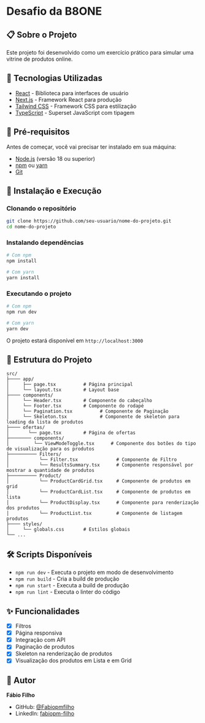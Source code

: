 # Desafio da B8ONE

## 📋 Sobre o Projeto

Este projeto foi desenvolvido como um exercício prático para simular
uma vitrine de produtos online.

## 🚀 Tecnologias Utilizadas

- [React](https://reactjs.org/) - Biblioteca para interfaces de usuário
- [Next.js](https://nextjs.org/) - Framework React para produção
- [Tailwind CSS](https://tailwindcss.com/) - Framework CSS para estilização
- [TypeScript](https://www.typescriptlang.org/) - Superset JavaScript com tipagem

## 🔧 Pré-requisitos

Antes de começar, você vai precisar ter instalado em sua máquina:

- [Node.js](https://nodejs.org/en/) (versão 18 ou superior)
- [npm](https://www.npmjs.com/) ou [yarn](https://yarnpkg.com/)
- [Git](https://git-scm.com/)

## 🎯 Instalação e Execução

### Clonando o repositório

```bash
git clone https://github.com/seu-usuario/nome-do-projeto.git
cd nome-do-projeto
```

### Instalando dependências

```bash
# Com npm
npm install

# Com yarn
yarn install
```

### Executando o projeto

```bash
# Com npm
npm run dev

# Com yarn
yarn dev
```

O projeto estará disponível em `http://localhost:3000`

## 📁 Estrutura do Projeto

```
src/
├──── app/
│     ├── page.tsx          # Página principal
│     └── layout.tsx        # Layout base
├──── components/
│     └── Header.tsx        # Componente do cabeçalho
│     └── Footer.tsx        # Componente do rodapé
│     └── Pagination.tsx          # Componente de Paginação
│     └── Skeleton.tsx            # Componente de skeleton para loading da lista de produtos
├──── ofertas/
│       └── page.tsx        # Página de ofertas
├──────── components/
│         └── ViewModeToggle.tsx      # Componente dos botões do tipo de visualização para os produtos
├────────── Filters/
│           └── Filter.tsx              # Componente de Filtro
│           └── ResultsSummary.tsx      # Componente responsável por mostrar a quantidade de produtos
├────────── Product/
│           └── ProductCardGrid.tsx     # Componente de produtos em grid
│           └── ProductCardList.tsx     # Componente de produtos em lista
│           └── ProductDisplay.tsx      # Componente para renderização dos produtos
│           └── ProductList.tsx         # Componente de listagem produtos
├──── styles/
│     └── globals.css       # Estilos globais
└── ...
```

## 🛠️ Scripts Disponíveis

- `npm run dev` - Executa o projeto em modo de desenvolvimento
- `npm run build` - Cria a build de produção
- `npm run start` - Executa a build de produção
- `npm run lint` - Executa o linter do código

## ✨ Funcionalidades

- [x] Filtros
- [x] Página responsiva
- [x] Integração com API
- [x] Paginação de produtos
- [x] Skeleton na renderização de produtos
- [x] Visualização dos produtos em Lista e em Grid

## 👤 Autor

**Fábio Filho**

- GitHub: [@Fabiopmfilho](https://github.com/Fabiopmfilho)
- LinkedIn: [fabiopm-filho](https://www.linkedin.com/in/fabiopm-filho/)
